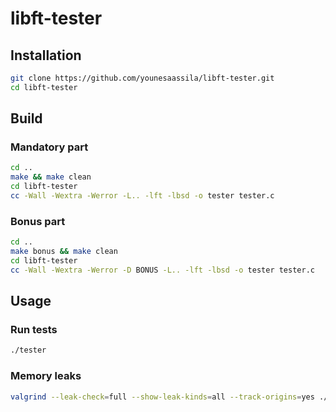 # libft-tester

## Installation

```sh
git clone https://github.com/younesaassila/libft-tester.git
cd libft-tester
```

## Build

### Mandatory part

```sh
cd ..
make && make clean
cd libft-tester
cc -Wall -Wextra -Werror -L.. -lft -lbsd -o tester tester.c
```

### Bonus part

```sh
cd ..
make bonus && make clean
cd libft-tester
cc -Wall -Wextra -Werror -D BONUS -L.. -lft -lbsd -o tester tester.c
```

## Usage

### Run tests

```sh
./tester
```

### Memory leaks

```sh
valgrind --leak-check=full --show-leak-kinds=all --track-origins=yes ./tester
```
